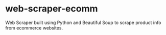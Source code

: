 # web-scraper-ecomm
Web Scraper built using Python and Beautiful Soup to scrape product info from ecommerce websites.
